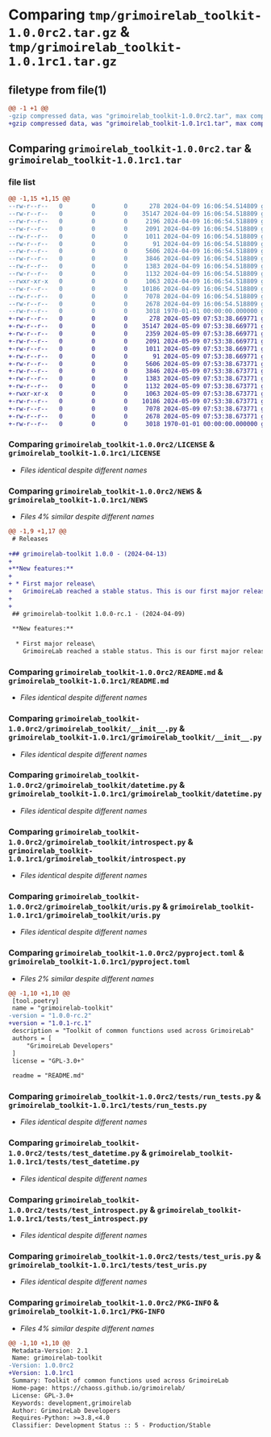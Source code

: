 # Comparing `tmp/grimoirelab_toolkit-1.0.0rc2.tar.gz` & `tmp/grimoirelab_toolkit-1.0.1rc1.tar.gz`

## filetype from file(1)

```diff
@@ -1 +1 @@
-gzip compressed data, was "grimoirelab_toolkit-1.0.0rc2.tar", max compression
+gzip compressed data, was "grimoirelab_toolkit-1.0.1rc1.tar", max compression
```

## Comparing `grimoirelab_toolkit-1.0.0rc2.tar` & `grimoirelab_toolkit-1.0.1rc1.tar`

### file list

```diff
@@ -1,15 +1,15 @@
--rw-r--r--   0        0        0      278 2024-04-09 16:06:54.514809 grimoirelab_toolkit-1.0.0rc2/AUTHORS
--rw-r--r--   0        0        0    35147 2024-04-09 16:06:54.518809 grimoirelab_toolkit-1.0.0rc2/LICENSE
--rw-r--r--   0        0        0     2196 2024-04-09 16:06:54.518809 grimoirelab_toolkit-1.0.0rc2/NEWS
--rw-r--r--   0        0        0     2091 2024-04-09 16:06:54.518809 grimoirelab_toolkit-1.0.0rc2/README.md
--rw-r--r--   0        0        0     1011 2024-04-09 16:06:54.518809 grimoirelab_toolkit-1.0.0rc2/grimoirelab_toolkit/__init__.py
--rw-r--r--   0        0        0       91 2024-04-09 16:06:54.518809 grimoirelab_toolkit-1.0.0rc2/grimoirelab_toolkit/_version.py
--rw-r--r--   0        0        0     5606 2024-04-09 16:06:54.518809 grimoirelab_toolkit-1.0.0rc2/grimoirelab_toolkit/datetime.py
--rw-r--r--   0        0        0     3846 2024-04-09 16:06:54.518809 grimoirelab_toolkit-1.0.0rc2/grimoirelab_toolkit/introspect.py
--rw-r--r--   0        0        0     1383 2024-04-09 16:06:54.518809 grimoirelab_toolkit-1.0.0rc2/grimoirelab_toolkit/uris.py
--rw-r--r--   0        0        0     1132 2024-04-09 16:06:54.518809 grimoirelab_toolkit-1.0.0rc2/pyproject.toml
--rwxr-xr-x   0        0        0     1063 2024-04-09 16:06:54.518809 grimoirelab_toolkit-1.0.0rc2/tests/run_tests.py
--rw-r--r--   0        0        0    10186 2024-04-09 16:06:54.518809 grimoirelab_toolkit-1.0.0rc2/tests/test_datetime.py
--rw-r--r--   0        0        0     7078 2024-04-09 16:06:54.518809 grimoirelab_toolkit-1.0.0rc2/tests/test_introspect.py
--rw-r--r--   0        0        0     2678 2024-04-09 16:06:54.518809 grimoirelab_toolkit-1.0.0rc2/tests/test_uris.py
--rw-r--r--   0        0        0     3018 1970-01-01 00:00:00.000000 grimoirelab_toolkit-1.0.0rc2/PKG-INFO
+-rw-r--r--   0        0        0      278 2024-05-09 07:53:38.669771 grimoirelab_toolkit-1.0.1rc1/AUTHORS
+-rw-r--r--   0        0        0    35147 2024-05-09 07:53:38.669771 grimoirelab_toolkit-1.0.1rc1/LICENSE
+-rw-r--r--   0        0        0     2359 2024-05-09 07:53:38.669771 grimoirelab_toolkit-1.0.1rc1/NEWS
+-rw-r--r--   0        0        0     2091 2024-05-09 07:53:38.669771 grimoirelab_toolkit-1.0.1rc1/README.md
+-rw-r--r--   0        0        0     1011 2024-05-09 07:53:38.669771 grimoirelab_toolkit-1.0.1rc1/grimoirelab_toolkit/__init__.py
+-rw-r--r--   0        0        0       91 2024-05-09 07:53:38.669771 grimoirelab_toolkit-1.0.1rc1/grimoirelab_toolkit/_version.py
+-rw-r--r--   0        0        0     5606 2024-05-09 07:53:38.673771 grimoirelab_toolkit-1.0.1rc1/grimoirelab_toolkit/datetime.py
+-rw-r--r--   0        0        0     3846 2024-05-09 07:53:38.673771 grimoirelab_toolkit-1.0.1rc1/grimoirelab_toolkit/introspect.py
+-rw-r--r--   0        0        0     1383 2024-05-09 07:53:38.673771 grimoirelab_toolkit-1.0.1rc1/grimoirelab_toolkit/uris.py
+-rw-r--r--   0        0        0     1132 2024-05-09 07:53:38.673771 grimoirelab_toolkit-1.0.1rc1/pyproject.toml
+-rwxr-xr-x   0        0        0     1063 2024-05-09 07:53:38.673771 grimoirelab_toolkit-1.0.1rc1/tests/run_tests.py
+-rw-r--r--   0        0        0    10186 2024-05-09 07:53:38.673771 grimoirelab_toolkit-1.0.1rc1/tests/test_datetime.py
+-rw-r--r--   0        0        0     7078 2024-05-09 07:53:38.673771 grimoirelab_toolkit-1.0.1rc1/tests/test_introspect.py
+-rw-r--r--   0        0        0     2678 2024-05-09 07:53:38.673771 grimoirelab_toolkit-1.0.1rc1/tests/test_uris.py
+-rw-r--r--   0        0        0     3018 1970-01-01 00:00:00.000000 grimoirelab_toolkit-1.0.1rc1/PKG-INFO
```

### Comparing `grimoirelab_toolkit-1.0.0rc2/LICENSE` & `grimoirelab_toolkit-1.0.1rc1/LICENSE`

 * *Files identical despite different names*

### Comparing `grimoirelab_toolkit-1.0.0rc2/NEWS` & `grimoirelab_toolkit-1.0.1rc1/NEWS`

 * *Files 4% similar despite different names*

```diff
@@ -1,9 +1,17 @@
 # Releases
 
+## grimoirelab-toolkit 1.0.0 - (2024-04-13)
+
+**New features:**
+
+ * First major release\
+   GrimoireLab reached a stable status. This is our first major release.
+
+
 ## grimoirelab-toolkit 1.0.0-rc.1 - (2024-04-09)
 
 **New features:**
 
  * First major release\
    GrimoireLab reached a stable status. This is our first major release.
```

### Comparing `grimoirelab_toolkit-1.0.0rc2/README.md` & `grimoirelab_toolkit-1.0.1rc1/README.md`

 * *Files identical despite different names*

### Comparing `grimoirelab_toolkit-1.0.0rc2/grimoirelab_toolkit/__init__.py` & `grimoirelab_toolkit-1.0.1rc1/grimoirelab_toolkit/__init__.py`

 * *Files identical despite different names*

### Comparing `grimoirelab_toolkit-1.0.0rc2/grimoirelab_toolkit/datetime.py` & `grimoirelab_toolkit-1.0.1rc1/grimoirelab_toolkit/datetime.py`

 * *Files identical despite different names*

### Comparing `grimoirelab_toolkit-1.0.0rc2/grimoirelab_toolkit/introspect.py` & `grimoirelab_toolkit-1.0.1rc1/grimoirelab_toolkit/introspect.py`

 * *Files identical despite different names*

### Comparing `grimoirelab_toolkit-1.0.0rc2/grimoirelab_toolkit/uris.py` & `grimoirelab_toolkit-1.0.1rc1/grimoirelab_toolkit/uris.py`

 * *Files identical despite different names*

### Comparing `grimoirelab_toolkit-1.0.0rc2/pyproject.toml` & `grimoirelab_toolkit-1.0.1rc1/pyproject.toml`

 * *Files 2% similar despite different names*

```diff
@@ -1,10 +1,10 @@
 [tool.poetry]
 name = "grimoirelab-toolkit"
-version = "1.0.0-rc.2"
+version = "1.0.1-rc.1"
 description = "Toolkit of common functions used across GrimoireLab"
 authors = [
     "GrimoireLab Developers"
 ]
 license = "GPL-3.0+"
 
 readme = "README.md"
```

### Comparing `grimoirelab_toolkit-1.0.0rc2/tests/run_tests.py` & `grimoirelab_toolkit-1.0.1rc1/tests/run_tests.py`

 * *Files identical despite different names*

### Comparing `grimoirelab_toolkit-1.0.0rc2/tests/test_datetime.py` & `grimoirelab_toolkit-1.0.1rc1/tests/test_datetime.py`

 * *Files identical despite different names*

### Comparing `grimoirelab_toolkit-1.0.0rc2/tests/test_introspect.py` & `grimoirelab_toolkit-1.0.1rc1/tests/test_introspect.py`

 * *Files identical despite different names*

### Comparing `grimoirelab_toolkit-1.0.0rc2/tests/test_uris.py` & `grimoirelab_toolkit-1.0.1rc1/tests/test_uris.py`

 * *Files identical despite different names*

### Comparing `grimoirelab_toolkit-1.0.0rc2/PKG-INFO` & `grimoirelab_toolkit-1.0.1rc1/PKG-INFO`

 * *Files 4% similar despite different names*

```diff
@@ -1,10 +1,10 @@
 Metadata-Version: 2.1
 Name: grimoirelab-toolkit
-Version: 1.0.0rc2
+Version: 1.0.1rc1
 Summary: Toolkit of common functions used across GrimoireLab
 Home-page: https://chaoss.github.io/grimoirelab/
 License: GPL-3.0+
 Keywords: development,grimoirelab
 Author: GrimoireLab Developers
 Requires-Python: >=3.8,<4.0
 Classifier: Development Status :: 5 - Production/Stable
```

